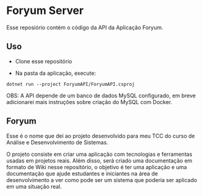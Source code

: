 # Foryum Server

Esse reposiório contém o código da API da Aplicação Foryum.

## Uso

* Clone esse repositório

* Na pasta da aplicação, execute:
```console
dotnet run --project ForyumAPI/ForyumAPI.csproj
```
OBS: A API depende de um banco de dados MySQL configurado, em breve adicionarei mais instruções sobre criação do MySQL com Docker.

## Foryum

Esse é o nome que dei ao projeto desenvolvido para meu TCC do curso de Análise e Desenvolvimento de Sistemas.

O projeto consiste em criar uma aplicação com tecnologias e ferramentas usadas em projetos reais. Além disso, será criado uma documentação em formato de Wiki nesse repositório, o objetivo é ter uma aplicação e uma documentação que ajude estudantes e iniciantes na área de desenvolvimento a ver como pode ser um sistema que poderia ser aplicado em uma situação real.